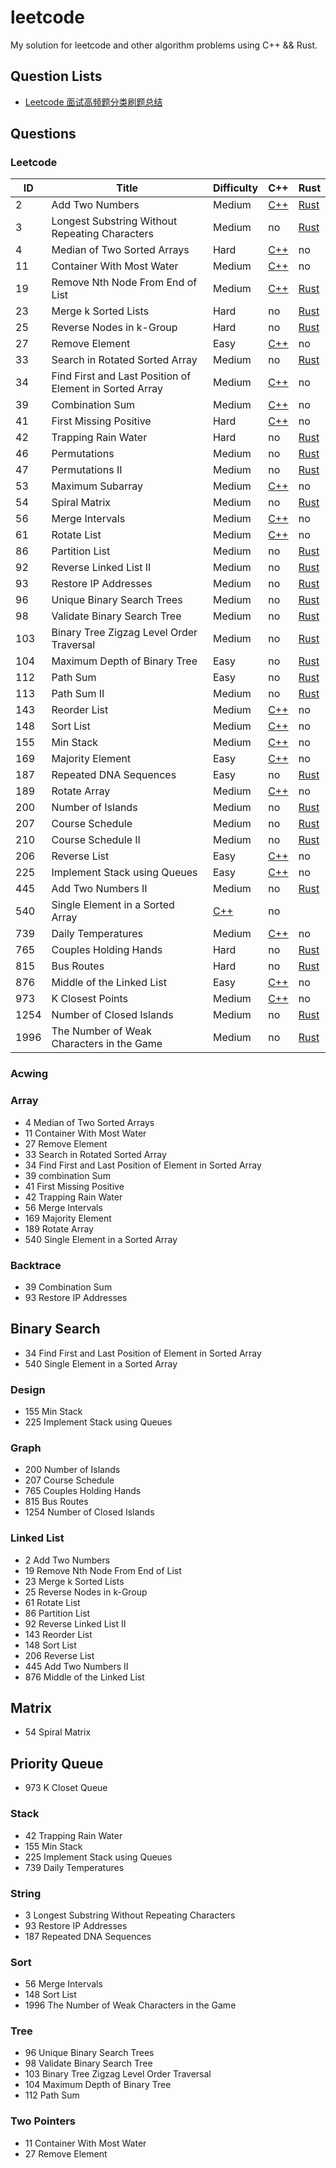 # leetcode

My solution for leetcode and other algorithm problems using C++ && Rust.    
  
## Question Lists 
- [Leetcode 面试高频题分类刷题总结](https://zhuanlan.zhihu.com/p/349940945?utm_source=wechat_session&utm_medium=social&utm_oi=958084835357573120)

## Questions
### Leetcode 

| ID  | Title              | Difficulty | C++       | Rust |
| --- | ------------------ | ------     | ---       |----|
|  2  | Add  Two Numbers   |Medium|[C++](C++/2-Add-Two-Numbers.cpp)|[Rust](Rust/2-两数相加.rs) |
| 3 | Longest Substring Without Repeating Characters | Medium | no | [Rust](Rust/3-%E6%97%A0%E9%87%8D%E5%A4%8D%E5%AD%97%E7%AC%A6%E7%9A%84%E6%9C%80%E9%95%BF%E5%AD%90%E4%B8%B2.rs) |
| 4 | Median of Two Sorted Arrays | Hard | [C++](C++/4-Median-of-Two-Sorted-Arrays.cpp) | no |
| 11 | Container With Most Water | Medium | [C++](C++/11-Container-With-Most-Water.cpp) | no |
| 19 | Remove Nth Node From End of List | Medium | [C++](C++/19-Remove-Nth-Node-From-End-of-List.cpp) | [Rust](Rust/19-%E5%88%A0%E9%99%A4%E9%93%BE%E8%A1%A8%E5%80%92%E6%95%B0%E7%AC%ACn%E4%B8%AA%E8%8A%82%E7%82%B9.rs) |
| 23 | Merge k Sorted Lists | Hard | no | [Rust](Rust/23-%E5%90%88%E5%B9%B6K%E4%B8%AA%E5%8D%87%E5%BA%8F%E9%93%BE%E8%A1%A8.rs) |
| 25 | Reverse Nodes in k-Group | Hard | no | [Rust](Rust/25-K%E4%B8%AA%E4%B8%80%E7%BB%84%E7%BF%BB%E8%BD%AC%E9%93%BE%E8%A1%A8.rs) |
| 27 | Remove Element | Easy | [C++](C++/27-Remove-Elements.cpp)| no |
| 33 | Search in Rotated Sorted Array | Medium | no | [Rust](Rust/33-%E6%90%9C%E7%B4%A2%E6%97%8B%E8%BD%AC%E6%8E%92%E5%BA%8F%E6%95%B0%E7%BB%84.rs) |
| 34 | Find First and Last Position of Element in Sorted Array | Medium | [C++](C++/34-Find-First-and-Last-Position-of-Element-in-Sorted-Array.cpp) | no |
| 39 | Combination Sum | Medium | [C++](C++/39-Combination-Sum.cpp) | no |
| 41 | First Missing Positive | Hard | [C++](C++/41-First-Missing-Positive.cpp)| no |
| 42 | Trapping Rain Water | Hard | no | [Rust](Rust/42-%E6%8E%A5%E9%9B%A8%E6%B0%B4.rs) |
| 46 | Permutations | Medium | no | [Rust](Rust/46-%E5%85%A8%E6%8E%92%E5%88%97.rs) |
| 47 | Permutations II | Medium | no | [Rust](Rust/47-%E5%85%A8%E6%8E%92%E5%88%97II.rs) |
| 53 | Maximum Subarray | Medium | [C++](C++/53-Maximun-Subarray.cpp) | no |
| 54 | Spiral Matrix | Medium | no | [Rust](Rust/54-%E8%9E%BA%E6%97%8B%E7%9F%A9%E9%98%B5.rs) |
| 56 | Merge Intervals | Medium | [C++](C++/56-Merge-Intervals.cpp) | no |
| 61 | Rotate List | Medium | [C++](C++/61-Rotate-List.cpp) | no |
| 86 | Partition List | Medium | no | [Rust](Rust/86-%E5%88%86%E5%89%B2%E9%93%BE%E8%A1%A8.rs) |
| 92 | Reverse Linked List II | Medium | no | [Rust](Rust/92-%E5%8F%8D%E8%BD%AC%E9%93%BE%E8%A1%A8II.rs) |
| 93 | Restore IP Addresses | Medium | no | [Rust](Rust/93-%E5%A4%8D%E5%8E%9FIP%E5%9C%B0%E5%9D%80.rs) |
| 96 | Unique Binary Search Trees | Medium | no | [Rust](Rust/96-%E4%B8%8D%E5%90%8C%E7%9A%84%E4%BA%8C%E5%8F%89%E6%90%9C%E7%B4%A2%E6%A0%91.rs) |
| 98 | Validate Binary Search Tree | Medium | no | [Rust](Rust/98-%E9%AA%8C%E8%AF%81%E4%BA%8C%E5%8F%89%E6%90%9C%E7%B4%A2%E6%A0%91.rs) |
| 103 | Binary Tree Zigzag Level Order Traversal | Medium | no | [Rust](Rust/103-二叉树的锯齿形层序遍历.rs) |
| 104 | Maximum Depth of Binary Tree | Easy | no | [Rust](Rust/104-二叉树的最大深度.rs) |
| 112 | Path Sum | Easy | no | [Rust](Rust/112-路经总和.rs) |
| 113 | Path Sum II | Medium | no | [Rust](Rust/113-路经总和II.rs) |
| 143 | Reorder List | Medium | [C++](C++/143-Reorder-List.cpp)| no |
| 148 | Sort List | Medium | [C++](C++/148-Sort-List.cpp) | no |
| 155 | Min Stack | Medium | [C++](C++/155-Min-Stack.cpp) | no |
| 169 | Majority Element | Easy | [C++](C++/169-Majority-Element.cpp) | no |
| 187 | Repeated DNA Sequences | Easy | no | [Rust](Rust/187-重复的DNA序列.rs) |
| 189 | Rotate Array | Medium | [C++](C++/189-Rotate-Array.cpp) | no |
| 200 | Number of Islands | Medium | no | [Rust](Rust/200-%E5%B2%9B%E5%B1%BF%E6%95%B0%E9%87%8F.rs) |
| 207 | Course Schedule | Medium | no | [Rust](Rust/207-课程表.rs) |
| 210 | Course Schedule II | Medium | no | [Rust](Rust/210-课程表II.rs) |
|206| Reverse List | Easy | [C++](C++/206-Reverse-Linked-List.cpp) | no |
| 225 | Implement Stack using Queues | Easy | [C++](C++/225-Implement-Stack_using-Queues.cpp) | no |
| 445 | Add Two Numbers II | Medium | no | [Rust](Rust/445-两数相加-II.rs) |
| 540 | Single Element in a Sorted Array | [C++](C++/540-Single-Element-in-a-Sorted-Array.cpp) | no |
| 739 | Daily Temperatures | Medium | [C++](C++/739-20Daily-Temperatures.cpp) | no |
| 765 | Couples Holding Hands | Hard | no | [Rust](Rust/765-情侣牵手.rs) |
| 815 | Bus Routes | Hard | no | [Rust](Rust/815-公交路线.rs) |
| 876 | Middle of the Linked List | Easy | [C++](C++/876-Middle-of-the-Linked-List.cpp) | no |
| 973 | K Closest Points | Medium | [C++](C++/973-K-Closest-Points.cpp) | no |
| 1254 | Number of Closed Islands | Medium | no | [Rust](Rust/1254-统计封闭岛屿的数目.rs) |
| 1996 | The Number of Weak Characters in the Game | Medium | no | [Rust](Rust/1996-游戏中弱角色的数量.rs)

### Acwing 

### Array
- 4 Median of Two Sorted Arrays
- 11 Container With Most Water
- 27 Remove Element
- 33 Search in Rotated Sorted Array
- 34 Find First and Last Position of Element in Sorted Array
- 39 combination Sum
- 41 First Missing Positive
- 42 Trapping Rain Water
- 56 Merge Intervals
- 169 Majority Element
- 189 Rotate Array 
- 540 Single Element in a Sorted Array

### Backtrace
- 39 Combination Sum
- 93 Restore IP Addresses

## Binary Search 
- 34 Find First and Last Position of Element in Sorted Array
- 540 Single Element in a Sorted Array

### Design
- 155 Min Stack
- 225 Implement Stack using Queues

### Graph
- 200 Number of Islands
- 207 Course Schedule
- 765 Couples Holding Hands
- 815 Bus Routes
- 1254 Number of Closed Islands

### Linked List
- 2 Add Two Numbers
- 19 Remove Nth Node From End of List
- 23 Merge k Sorted Lists
- 25 Reverse Nodes in k-Group
- 61 Rotate List 
- 86 Partition List
- 92 Reverse Linked List II
- 143 Reorder List
- 148 Sort List
- 206 Reverse List
- 445 Add Two Numbers II
- 876 Middle of the Linked List

## Matrix
- 54 Spiral Matrix

## Priority Queue
- 973 K Closet Queue

### Stack 
- 42 Trapping Rain Water
- 155 Min Stack
- 225 Implement Stack using Queues
- 739 Daily Temperatures

### String 
- 3 Longest Substring Without Repeating Characters
- 93 Restore IP Addresses
- 187 Repeated DNA Sequences

### Sort 
- 56 Merge Intervals
- 148 Sort List
- 1996 The Number of Weak Characters in the Game

### Tree 
- 96 Unique Binary Search Trees
- 98 Validate Binary Search Tree
- 103 Binary Tree Zigzag Level Order Traversal
- 104 Maximum Depth of Binary Tree
- 112  Path Sum

### Two Pointers
- 11 Container With Most Water
- 27 Remove Element



